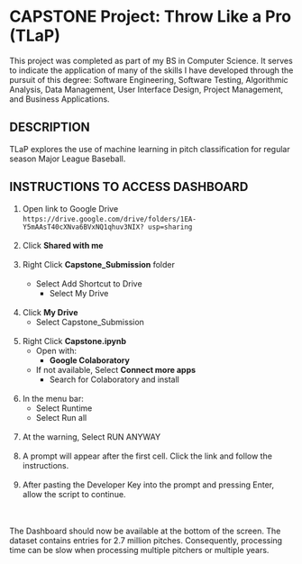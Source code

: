 # CAPSTONE Project: Throw Like a Pro (TLaP)

This project was completed as part of my BS in Computer Science. It serves to indicate the application of many of the skills I have developed through the pursuit of this degree: Software Engineering, Software Testing, Algorithmic Analysis, Data Management, User Interface Design, Project Management, and Business Applications.


## DESCRIPTION
TLaP explores the use of machine learning in pitch classification for regular season Major League Baseball.


## INSTRUCTIONS TO ACCESS DASHBOARD 
1. Open link to Google Drive<br>
``` https://drive.google.com/drive/folders/1EA-Y5mAAsT40cXNva6BVxNQ1qhuv3NIX? usp=sharing ```<br><br>
2. Click __Shared with me__ <br><br>
3. Right Click __Capstone_Submission__ folder<br><br>
    * Select Add Shortcut to Drive<br>
        * Select My Drive<br><br>
4. Click __My Drive__<br>
    * Select Capstone_Submission<br><br>
5. Right Click __Capstone.ipynb__<br>
   * Open with:<br>
        * __Google Colaboratory__<br>
   * If not available, Select __Connect more apps__<br>
        * Search for Colaboratory and install<br><br>
6. In the menu bar:<br>
   * Select Runtime<br>
   * Select Run all<br><br>
7. At the warning, Select RUN ANYWAY<br><br>
8. A prompt will appear after the first cell. Click the link and follow the instructions.<br><br>
9. After pasting the Developer Key into the prompt and pressing Enter, allow the script to continue.<br><br>
<br>
The Dashboard should now be available at the bottom of the screen. The dataset contains entries for 2.7 million pitches. Consequently, processing time can be slow when processing multiple pitchers or multiple years.
